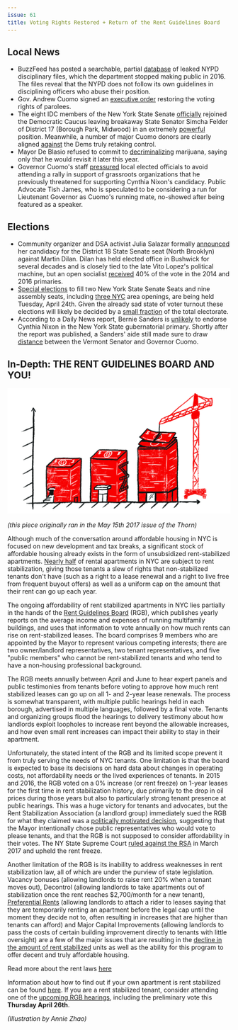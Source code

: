 ```yaml
---
issue: 61
title: Voting Rights Restored + Return of the Rent Guidelines Board
---
```


## Local News
-   BuzzFeed has posted a searchable, partial [database](https://www.buzzfeed.com/kendalltaggart/nypd-police-misconduct-database-explainer?utm_term=.dnvMgo2POy#.cum7WYQXyB) of leaked NYPD disciplinary files, which the department stopped making public in 2016. The files reveal that the NYPD does not follow its own guidelines in disciplining officers who abuse their position.
-   Gov. Andrew Cuomo signed an [executive order](http://www.nydailynews.com/new-york/cuomo-announces-executive-order-parolees-vote-article-1.3941028) restoring the voting rights of parolees.
-   The eight IDC members of the New York State Senate [officially](https://www.politico.com/states/new-york/albany/story/2018/04/16/after-7-year-schism-idc-officially-rejoins-mainline-democrats-366877) rejoined the Democratic Caucus leaving breakaway State Senator Simcha Felder of District 17 (Borough Park, Midwood) in an extremely [powerful](https://cityandstateny.com/articles/politics/news-politics/simcha-felder-andrew-cuomo-hasnt-talked-reuniting-state-senate.html) position. Meanwhile, a number of major Cuomo donors are clearly aligned [against](http://www.gothamgazette.com/state/7624-major-cuomo-supporters-don-t-want-a-democratic-state-senate?mc_cid=503b201c80&mc_eid=1a9d72cbc4) the Dems truly retaking control.
-   Mayor De Blasio refused to commit to [decriminalizing](http://www.nydailynews.com/news/politics/mayor-de-blasio-not-convinced-legalizing-marijuana-article-1.3945677) marijuana, saying only that he would revisit it later this year.
-   Governor Cuomo's staff [pressured](https://www.nytimes.com/2018/04/19/nyregion/cuomo-rally-nixon-wfp-election.html) local elected officials to avoid attending a rally in support of grassroots organizations that he previously threatened for supporting Cynthia Nixon's candidacy. Public Advocate Tish James, who is speculated to be considering a run for Lieutenant Governor as Cuomo's running mate, no-showed after being featured as a speaker.

## Elections
-   Community organizer and DSA activist Julia Salazar formally [announced](http://www.brooklyneagle.com/articles/2018/4/17/salazar-challenge-dilan-democratic-primary) her candidacy for the District 18 State Senate seat (North Brooklyn) against Martin Dilan. Dilan has held elected office in Bushwick for several decades and is closely tied to the late Vito Lopez's political machine, but an open socialist [received](https://ballotpedia.org/Debbie_Medina) 40% of the vote in the 2014 and 2016 primaries.
-   [Special elections](https://ballotpedia.org/New_York_state_legislative_special_elections,_2018) to fill two New York State Senate Seats and nine assembly seats, including [three NYC](http://www.gothamgazette.com/state/7483-the-11-special-elections-set-for-april-24) area openings, are being held Tuesday, April 24th. Given the already sad state of voter turnout these elections will likely be decided by a [small fraction](https://citylimits.org/2018/04/18/a-mere-handful-of-voters-likely-to-decide-who-represents-125000-bronxites-in-albany/) of the total electorate.
-   According to a Daily News report, Bernie Sanders is [unlikely](http://www.nydailynews.com/news/politics/lovett-cynthia-nixon-bernie-sanders-backing-article-1.3936141) to endorse Cynthia Nixon in the New York State gubernatorial primary. Shortly after the report was published, a Sanders' aide still made sure to draw [distance](http://www.nydailynews.com/news/politics/bernie-sanders-adviser-pol-not-lock-step-cuomo-article-1.3937002) between the Vermont Senator and Governor Cuomo.

## In-Depth: THE RENT GUIDELINES BOARD AND YOU!
!["Divestment"](https://raw.githubusercontent.com/nycdsa/the-thorn/master/src/images/thorn_rentguidelinesboard_04.jpg)

*(this piece originally ran in the May 15th 2017 issue of the Thorn)*

Although much of the conversation around affordable housing in NYC is focused on new development and tax breaks, a significant stock of affordable housing already exists in the form of unsubsidized rent-stabilized apartments. [Nearly half](http://furmancenter.org/thestoop/entry/report-the-challenge-of-rising-rents) of rental apartments in NYC are subject to rent stabilization, giving those tenants a slew of rights that non-stabilized tenants don't have (such as a right to a lease renewal and a right to live free from frequent buyout offers) as well as a uniform cap on the amount that their rent can go up each year.

The ongoing affordability of rent stabilized apartments in NYC lies partially in the hands of the [Rent Guidelines Board](http://www1.nyc.gov/site/rentguidelinesboard/about/about.page) (RGB), which publishes yearly reports on the average income and expenses of running multifamily buildings, and uses that information to vote annually on how much rents can rise on rent-stabilized leases. The board comprises 9 members who are appointed by the Mayor to represent various competing interests; there are two owner/landlord representatives, two tenant representatives, and five "public members" who cannot be rent-stabilized tenants and who tend to have a non-housing professional background.

The RGB meets annually between April and June to hear expert panels and public testimonies from tenants before voting to approve how much rent stabilized leases can go up on all 1- and 2-year lease renewals. The process is somewhat transparent, with multiple public hearings held in each borough, advertised in multiple languages, followed by a final vote. Tenants and organizing groups flood the hearings to delivery testimony about how landlords exploit loopholes to increase rent beyond the allowable increases, and how even small rent increases can impact their ability to stay in their apartment.

Unfortunately, the stated intent of the RGB and its limited scope prevent it from truly serving the needs of NYC tenants. One limitation is that the board is expected to base its decisions on hard data about changes in operating costs, not affordability needs or the lived experiences of tenants. In 2015 and 2016, the RGB voted on a 0% increase (or rent freeze) on 1-year leases for the first time in rent stabilization history, due primarily to the drop in oil prices during those years but also to particularly strong tenant presence at public hearings. This was a huge victory for tenants and advocates, but the Rent Stabilization Association (a landlord group) immediately sued the RGB for what they claimed was a [politically motivated decision](https://www.nytimes.com/2016/06/28/nyregion/for-the-second-year-rents-in-some-stabilized-apartments-in-new-york-city-will-not-increase.html?_r=0), suggesting that the Mayor intentionally chose public representatives who would vote to please tenants, and that the RGB is not supposed to consider affordability in their votes. The NY State Supreme Court [ruled against the RSA](https://therealdeal.com/2017/03/28/judge-upholds-rent-freeze-challenged-by-landlord-group/) in March 2017 and upheld the rent freeze.

Another limitation of the RGB is its inability to address weaknesses in rent stabilization law, all of which are under the purview of state legislation. Vacancy bonuses (allowing landlords to raise rent 20% when a tenant moves out), Decontrol (allowing landlords to take apartments out of stabilization once the rent reaches $2,700/month for a new tenant), [Preferential Rents](https://therealdeal.com/2017/04/25/new-york-landlords-exploit-loophole-to-hike-rents-despite-freeze/) (allowing landlords to attach a rider to leases saying that they are temporarily renting an apartment before the legal cap until the moment they decide not to, often resulting in increases that are higher than tenants can afford) and Major Capital Improvements (allowing landlords to pass the costs of certain building improvement directly to tenants with little oversight) are a few of the major issues that are resulting in the [decline in the amount of rent stabilized](https://therealdeal.com/2015/07/16/heres-a-look-at-just-how-many-rent-stabilized-pads-nyc-lost-since-2007/) units as well as the ability for this program to offer decent and truly affordable housing.

Read more about the rent laws [here](https://thethorn.nyc/posts/city-agrees-to-divest-from-fossil-fuels-nyc-rent-laws/)

Information about how to find out if your own apartment is rent stabilized can be found [here](http://www.nycrgb.org/html/resources/faq/rentstab.html). If you are a rent stabilized tenant, consider attending one of the [upcoming RGB hearings](https://www1.nyc.gov/site/rentguidelinesboard/meetings/2018-meetings.page), including the preliminary vote this **Thursday April 26th**.

*(Illustration by Annie Zhao)*
